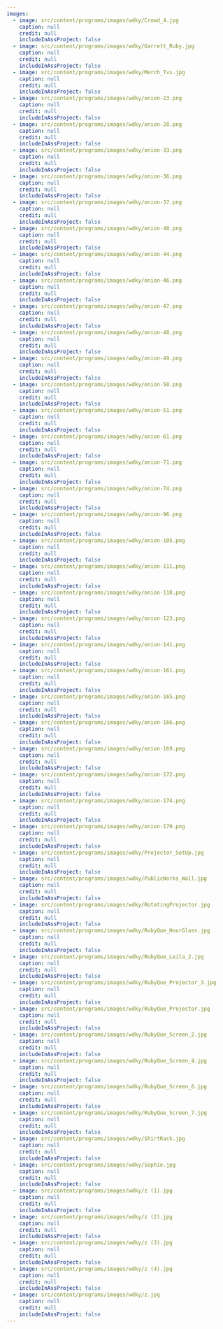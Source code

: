 ```yaml
---
images:
  - image: src/content/programs/images/wdky/Crowd_4.jpg
    caption: null
    credit: null
    includeInAssProject: false
  - image: src/content/programs/images/wdky/Garrett_Ruby.jpg
    caption: null
    credit: null
    includeInAssProject: false
  - image: src/content/programs/images/wdky/Merch_Tvs.jpg
    caption: null
    credit: null
    includeInAssProject: false
  - image: src/content/programs/images/wdky/onion-23.png
    caption: null
    credit: null
    includeInAssProject: false
  - image: src/content/programs/images/wdky/onion-28.png
    caption: null
    credit: null
    includeInAssProject: false
  - image: src/content/programs/images/wdky/onion-33.png
    caption: null
    credit: null
    includeInAssProject: false
  - image: src/content/programs/images/wdky/onion-36.png
    caption: null
    credit: null
    includeInAssProject: false
  - image: src/content/programs/images/wdky/onion-37.png
    caption: null
    credit: null
    includeInAssProject: false
  - image: src/content/programs/images/wdky/onion-40.png
    caption: null
    credit: null
    includeInAssProject: false
  - image: src/content/programs/images/wdky/onion-44.png
    caption: null
    credit: null
    includeInAssProject: false
  - image: src/content/programs/images/wdky/onion-46.png
    caption: null
    credit: null
    includeInAssProject: false
  - image: src/content/programs/images/wdky/onion-47.png
    caption: null
    credit: null
    includeInAssProject: false
  - image: src/content/programs/images/wdky/onion-48.png
    caption: null
    credit: null
    includeInAssProject: false
  - image: src/content/programs/images/wdky/onion-49.png
    caption: null
    credit: null
    includeInAssProject: false
  - image: src/content/programs/images/wdky/onion-50.png
    caption: null
    credit: null
    includeInAssProject: false
  - image: src/content/programs/images/wdky/onion-51.png
    caption: null
    credit: null
    includeInAssProject: false
  - image: src/content/programs/images/wdky/onion-61.png
    caption: null
    credit: null
    includeInAssProject: false
  - image: src/content/programs/images/wdky/onion-71.png
    caption: null
    credit: null
    includeInAssProject: false
  - image: src/content/programs/images/wdky/onion-74.png
    caption: null
    credit: null
    includeInAssProject: false
  - image: src/content/programs/images/wdky/onion-96.png
    caption: null
    credit: null
    includeInAssProject: false
  - image: src/content/programs/images/wdky/onion-105.png
    caption: null
    credit: null
    includeInAssProject: false
  - image: src/content/programs/images/wdky/onion-111.png
    caption: null
    credit: null
    includeInAssProject: false
  - image: src/content/programs/images/wdky/onion-118.png
    caption: null
    credit: null
    includeInAssProject: false
  - image: src/content/programs/images/wdky/onion-123.png
    caption: null
    credit: null
    includeInAssProject: false
  - image: src/content/programs/images/wdky/onion-141.png
    caption: null
    credit: null
    includeInAssProject: false
  - image: src/content/programs/images/wdky/onion-161.png
    caption: null
    credit: null
    includeInAssProject: false
  - image: src/content/programs/images/wdky/onion-165.png
    caption: null
    credit: null
    includeInAssProject: false
  - image: src/content/programs/images/wdky/onion-166.png
    caption: null
    credit: null
    includeInAssProject: false
  - image: src/content/programs/images/wdky/onion-169.png
    caption: null
    credit: null
    includeInAssProject: false
  - image: src/content/programs/images/wdky/onion-172.png
    caption: null
    credit: null
    includeInAssProject: false
  - image: src/content/programs/images/wdky/onion-174.png
    caption: null
    credit: null
    includeInAssProject: false
  - image: src/content/programs/images/wdky/onion-179.png
    caption: null
    credit: null
    includeInAssProject: false
  - image: src/content/programs/images/wdky/Projector_SetUp.jpg
    caption: null
    credit: null
    includeInAssProject: false
  - image: src/content/programs/images/wdky/PublicWorks_Wall.jpg
    caption: null
    credit: null
    includeInAssProject: false
  - image: src/content/programs/images/wdky/RotatingProjector.jpg
    caption: null
    credit: null
    includeInAssProject: false
  - image: src/content/programs/images/wdky/RubyQue_HourGlass.jpg
    caption: null
    credit: null
    includeInAssProject: false
  - image: src/content/programs/images/wdky/RubyQue_Leila_2.jpg
    caption: null
    credit: null
    includeInAssProject: false
  - image: src/content/programs/images/wdky/RubyQue_Projector_3.jpg
    caption: null
    credit: null
    includeInAssProject: false
  - image: src/content/programs/images/wdky/RubyQue_Projector.jpg
    caption: null
    credit: null
    includeInAssProject: false
  - image: src/content/programs/images/wdky/RubyQue_Screen_2.jpg
    caption: null
    credit: null
    includeInAssProject: false
  - image: src/content/programs/images/wdky/RubyQue_Screen_4.jpg
    caption: null
    credit: null
    includeInAssProject: false
  - image: src/content/programs/images/wdky/RubyQue_Screen_6.jpg
    caption: null
    credit: null
    includeInAssProject: false
  - image: src/content/programs/images/wdky/RubyQue_Screen_7.jpg
    caption: null
    credit: null
    includeInAssProject: false
  - image: src/content/programs/images/wdky/ShirtRack.jpg
    caption: null
    credit: null
    includeInAssProject: false
  - image: src/content/programs/images/wdky/Sophie.jpg
    caption: null
    credit: null
    includeInAssProject: false
  - image: src/content/programs/images/wdky/z (1).jpg
    caption: null
    credit: null
    includeInAssProject: false
  - image: src/content/programs/images/wdky/z (2).jpg
    caption: null
    credit: null
    includeInAssProject: false
  - image: src/content/programs/images/wdky/z (3).jpg
    caption: null
    credit: null
    includeInAssProject: false
  - image: src/content/programs/images/wdky/z (4).jpg
    caption: null
    credit: null
    includeInAssProject: false
  - image: src/content/programs/images/wdky/z.jpg
    caption: null
    credit: null
    includeInAssProject: false
---
```

